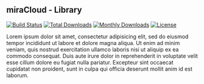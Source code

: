 miraCloud - Library
---------------------
[![Build Status](https://travis-ci.org/miracloud/miracloud-lib.svg?branch=master)](https://travis-ci.org/miracloud/miracloud-lib)
[![Total Downloads](https://poser.pugx.org/miracloud/miracloud-lib/downloads)](https://packagist.org/packages/miracloud/miracloud-lib)
[![Monthly Downloads](https://poser.pugx.org/miracloud/miracloud-lib/d/monthly)](https://packagist.org/packages/miracloud/miracloud-lib)
[![License](https://poser.pugx.org/miracloud/miracloud-lib/license)](https://packagist.org/packages/miracloud/miracloud-lib)

Lorem ipsum dolor sit amet, consectetur adipisicing elit, sed do eiusmod tempor incididunt ut labore et dolore magna aliqua. Ut enim ad minim veniam, quis nostrud exercitation ullamco laboris nisi ut aliquip ex ea commodo consequat. Duis aute irure dolor in reprehenderit in voluptate velit esse cillum dolore eu fugiat nulla pariatur. Excepteur sint occaecat cupidatat non proident, sunt in culpa qui officia deserunt mollit anim id est laborum.
